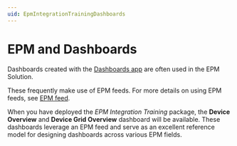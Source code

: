 ```yaml
---
uid: EpmIntegrationTrainingDashboards
---
```


# EPM and Dashboards

Dashboards created with the [Dashboards app](xref:newR_D) are often used in the EPM Solution.

These frequently make use of EPM feeds. For more details on using EPM feeds, see [EPM feed](xref:DashboardCPEFeed).

When you have deployed the *EPM Integration Training* package, the **Device Overview** and **Device Grid Overview** dashboard will be available. These dashboards leverage an EPM feed and serve as an excellent reference model for designing dashboards across various EPM fields.
